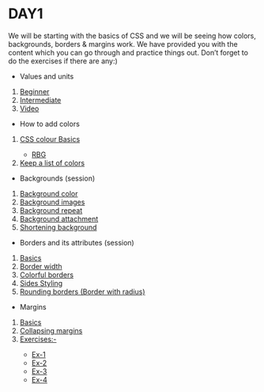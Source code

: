 # DAY1

We will be starting with the basics of CSS and we will be seeing how colors, backgrounds, borders & margins work. We have provided you with the content which you can go through and practice things out. Don’t forget to do the exercises if there are any:)
* Values and units
 <ol>
   <li>  <a href="https://www.w3schools.com/cssref/css_units.asp"> Beginner </a>  </li>
    <li>  <a href="https://developer.mozilla.org/en-US/docs/Learn/CSS/Building_blocks/Values_and_units"> Intermediate </a>  </li>
    <li>  <a href="https://drive.google.com/file/d/1Uegm6Cx193H1TDxf7F7_jyO6dMPo47yZ/view?usp=sharing"> Video</a>  </li>
  </ol>
  
* How to add colors 
 <ol>
   <li>  <a href="https://www.w3schools.com/css/css_colors.asp">CSS colour Basics</a>  </li>
    <ul>
    <li> <a href="https://www.w3schools.com/css/css_colors_rgb.asp">RBG</a></li>
    </ul>
    <li>  <a href="https://colours.neilorangepeel.com/"> Keep a list of colors </a>  </li>
  </ol>
  
  
  * Backgrounds (session)

 <ol>
   <li>  <a href="https://www.w3schools.com/cssref/css_units.asp"> Background color </a>  </li>
    <li>  <a href="https://www.w3schools.com/css/css_colors_hsl.asp"> Background images </a>  </li>
    <li>  <a href="https://www.w3schools.com/css/css_background_repeat.asp"> Background repeat</a>  </li>
    <li>  <a href="https://www.w3schools.com/css/css_background_attachment.asp"> Background attachment</a>  </li>
    <li>  <a href="https://www.w3schools.com/css/css_background_shorthand.asp">Shortening background</a>  </li>
  </ol>
  
  * Borders and its attributes (session)

 <ol>
   <li>  <a href="https://www.w3schools.com/css/css_border.asp"> Basics </a>  </li>
    <li>  <a href="https://www.w3schools.com/css/css_border_width.asp"> Border width </a>  </li>
    <li>  <a href="https://www.w3schools.com/css/css_border_color.asp"> Colorful borders</a>  </li>
    <li>  <a href="https://www.w3schools.com/css/css_border_sides.asp"> Sides Styling</a>  </li>
    <li>  <a href="https://www.w3schools.com/css/css_border_sides.asp">Rounding borders (Border with radius)</a>  </li>
  </ol>
  
  * Margins
<ol>
    <li>  <a href="https://www.w3schools.com/css/css_margin.asp"> Basics </a>  </li>
    <li>  <a href="https://www.w3schools.com/css/css_margin_collapse.asp"> Collapsing margins </a>  </li>
    <li>  <a href="https://www.w3schools.com/css/css_margin_collapse.asp"> Exercises:-  </a>  </li>
    <ul>
      <li><a href="https://www.w3schools.com/css/exercise.asp?filename=exercise_margin1"> Ex-1 </a></li>
      <li><a href="https://www.w3schools.com/css/exercise.asp?filename=exercise_margin2"> Ex-2 </a></li>
      <li><a href="https://www.w3schools.com/css/exercise.asp?filename=exercise_margin3"> Ex-3 </a></li>
      <li><a href="https://www.w3schools.com/css/exercise.asp?filename=exercise_margin4"> Ex-4 </a></li>
    </ul>
</ol>
